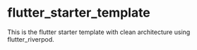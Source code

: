 # flutter_starter_template

This is the flutter starter template with clean architecture using flutter_riverpod.

